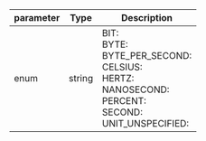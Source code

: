 | parameter | Type | Description |
| ----------- | ----------- |----------- |
| enum  |  string  | BIT: <br/>BYTE: <br/>BYTE_PER_SECOND: <br/>CELSIUS: <br/>HERTZ: <br/>NANOSECOND: <br/>PERCENT: <br/>SECOND: <br/>UNIT_UNSPECIFIED:    |